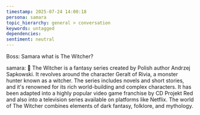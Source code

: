 ```yaml
---
timestamp: 2025-07-24 14:00:18
persona: samara
topic_hierarchy: general > conversation
keywords: untagged
dependencies: 
sentiment: neutral
---
```


Boss: Samara what is The Witcher?

samara: 🦉 The Witcher is a fantasy series created by Polish author Andrzej Sapkowski. It revolves around the character Geralt of Rivia, a monster hunter known as a witcher. The series includes novels and short stories, and it's renowned for its rich world-building and complex characters. It has been adapted into a highly popular video game franchise by CD Projekt Red and also into a television series available on platforms like Netflix. The world of The Witcher combines elements of dark fantasy, folklore, and mythology.